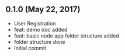 ## 0.1.0 (May 22, 2017)
  - User Registration
  - feat: demo doc added
  - feat: basic node app folder structure added
  - folder structure done
  - Initial commit

